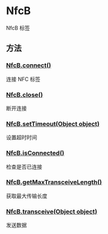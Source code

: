 # NfcB

NfcB 标签

## 方法

### [NfcB.connect()](./NfcB.connect.md)

连接 NFC 标签

### [NfcB.close()](./NfcB.close.md)

断开连接

### [NfcB.setTimeout(Object object)](./NfcB.setTimeout.md)

设置超时时间

### [NfcB.isConnected()](./NfcB.isConnected.md)

检查是否已连接

### [NfcB.getMaxTransceiveLength()](./NfcB.getMaxTransceiveLength.md)

获取最大传输长度

### [NfcB.transceive(Object object)](./NfcB.transceive.md)

发送数据